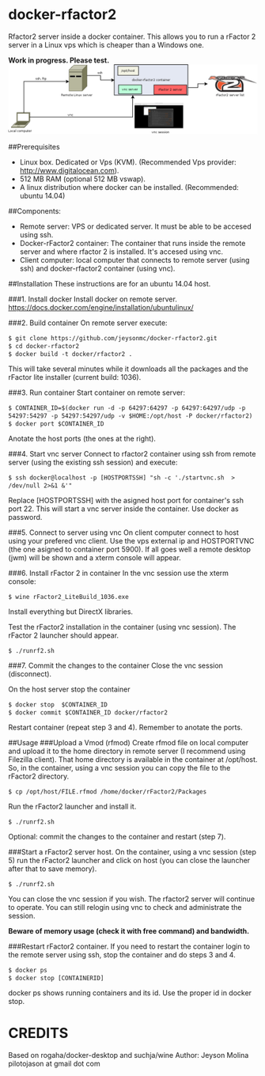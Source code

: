 docker-rfactor2
===============

Rfactor2 server inside a docker container. This allows you to run a rFactor 2 server in a Linux vps which is cheaper than a Windows one.

**Work in progress. Please test.**
![alt text](docker_rfactor2_diagram.png "Diagram")

##Prerequisites
- Linux box. Dedicated or Vps (KVM). (Recommended Vps provider: http://www.digitalocean.com).
- 512 MB RAM (optional 512 MB vswap).
- A linux distribution where docker can be installed. (Recommended: ubuntu 14.04) 

##Components:
- Remote server: VPS or dedicated server. It must be able to be accesed using ssh.
- Docker-rFactor2 container: The container that runs inside the remote server and where rfactor 2 is installed. It's accesed using vnc.
- Client computer: local computer that connects to remote server (using ssh) and docker-rfactor2 container (using vnc).

##Installation
These instructions are for an ubuntu 14.04 host.

###1. Install docker
Install docker on remote server.
https://docs.docker.com/engine/installation/ubuntulinux/

###2. Build container
On remote server execute:
```
$ git clone https://github.com/jeysonmc/docker-rfactor2.git
$ cd docker-rfactor2
$ docker build -t docker/rfactor2 .
```
This will take several minutes while it downloads all the packages and the rFactor lite installer (current build: 1036).

###3. Run container
Start container on remote server:
```
$ CONTAINER_ID=$(docker run -d -p 64297:64297 -p 64297:64297/udp -p 54297:54297 -p 54297:54297/udp -v $HOME:/opt/host -P docker/rfactor2)
$ docker port $CONTAINER_ID
```
Anotate the host ports (the ones at the right).

###4. Start vnc server
Connect to rfactor2 container using ssh from remote server (using the existing ssh session) and execute:
```
$ ssh docker@localhost -p [HOSTPORTSSH] "sh -c './startvnc.sh  > /dev/null 2>&1 &'"
```
Replace [HOSTPORTSSH] with the asigned host port for container's ssh port 22. This will start a vnc server inside the container. Use docker as password.


###5. Connect to server using vnc
On client computer connect to host using your prefered vnc client. Use the vps external ip and HOSTPORTVNC (the one asigned to container port 5900).
If all goes well a remote desktop (jwm) will be shown and a xterm console will appear.

###6. Install rFactor 2 in container
In the vnc session use the xterm console: 
```
$ wine rFactor2_LiteBuild_1036.exe
```
Install everything but DirectX libraries.

Test the rFactor2 installation in the container (using vnc session). The rFactor 2 launcher should appear.
```
$ ./runrf2.sh
```

###7. Commit the changes to the container
Close the vnc session (disconnect).

On the host server stop the container 
```
$ docker stop  $CONTAINER_ID
$ docker commit $CONTAINER_ID docker/rfactor2
```
Restart container (repeat step 3 and 4). Remember to anotate the ports.

##Usage
###Upload a Vmod (rfmod)
Create rfmod file on local computer and upload it to the home directory in remote server (I recommend using Filezilla client).
That home directory is available in the container at /opt/host. So, in the container, using a vnc session you can copy the file to the rFactor2 directory.

```
$ cp /opt/host/FILE.rfmod /home/docker/rFactor2/Packages
```

Run the rFactor2 launcher and install it.

```
$ ./runrf2.sh
```

Optional: commit the changes to the container and restart (step 7).

###Start a rFactor2 server host.
On the container, using a vnc session (step 5) run the rFactor2 launcher and click on host (you can close the launcher after that to save memory).
```
$ ./runrf2.sh
```
You can close the vnc session if you wish. The rfactor2 server will continue to operate. You can still relogin using vnc to check and administrate the session.

**Beware of memory usage (check it with free command) and bandwidth.**

###Restart rFactor2 container.
If you need to restart the container login to the remote server using ssh, stop the container and do steps 3 and 4.

```
$ docker ps
$ docker stop [CONTAINERID]
```
docker ps shows running containers and its id. Use the proper id in docker stop.

CREDITS
=======
Based on rogaha/docker-desktop and suchja/wine
Author: Jeyson Molina pilotojason at gmail dot com
